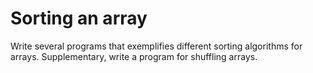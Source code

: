# Sorting an array
Write several programs that exemplifies different sorting algorithms for arrays. Supplementary, write a program for shuffling arrays.
